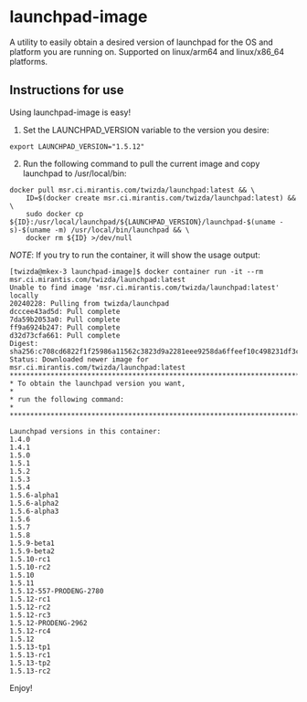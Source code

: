 # launchpad-image
A utility to easily obtain a desired version of launchpad for the OS and platform you are running on.  Supported on linux/arm64 and linux/x86_64 platforms.

## Instructions for use
Using launchpad-image is easy!
1. Set the LAUNCHPAD_VERSION variable to the version you desire:
```
export LAUNCHPAD_VERSION="1.5.12"
```
2. Run the following command to pull the current image and copy launchpad to /usr/local/bin:
```
docker pull msr.ci.mirantis.com/twizda/launchpad:latest && \
    ID=$(docker create msr.ci.mirantis.com/twizda/launchpad:latest) && \
    sudo docker cp ${ID}:/usr/local/launchpad/${LAUNCHPAD_VERSION}/launchpad-$(uname -s)-$(uname -m) /usr/local/bin/launchpad && \
    docker rm ${ID} >/dev/null
```

*NOTE*: If you try to run the container, it will show the usage output:
```
[twizda@mkex-3 launchpad-image]$ docker container run -it --rm msr.ci.mirantis.com/twizda/launchpad:latest
Unable to find image 'msr.ci.mirantis.com/twizda/launchpad:latest' locally
20240228: Pulling from twizda/launchpad
dcccee43ad5d: Pull complete
7da59b2053a0: Pull complete
ff9a6924b247: Pull complete
d32d73cfa661: Pull complete
Digest: sha256:c708cd6822f1f25986a11562c3823d9a2281eee9258da6ffeef10c498231df3c
Status: Downloaded newer image for msr.ci.mirantis.com/twizda/launchpad:latest
*******************************************************************************
* To obtain the launchpad version you want,                                   *
* run the following command:                                                  *
*******************************************************************************

Launchpad versions in this container:
1.4.0
1.4.1
1.5.0
1.5.1
1.5.2
1.5.3
1.5.4
1.5.6-alpha1
1.5.6-alpha2
1.5.6-alpha3
1.5.6
1.5.7
1.5.8
1.5.9-beta1
1.5.9-beta2
1.5.10-rc1
1.5.10-rc2
1.5.10
1.5.11
1.5.12-557-PRODENG-2780
1.5.12-rc1
1.5.12-rc2
1.5.12-rc3
1.5.12-PRODENG-2962
1.5.12-rc4
1.5.12
1.5.13-tp1
1.5.13-rc1
1.5.13-tp2
1.5.13-rc2
```

Enjoy!
